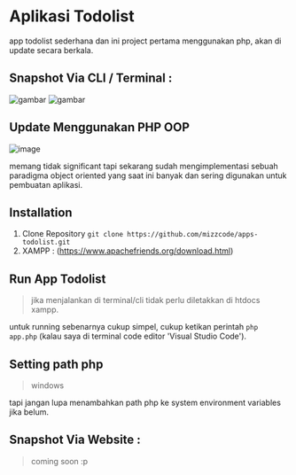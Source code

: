 # Aplikasi Todolist

app todolist sederhana dan ini project pertama menggunakan php, akan di update secara berkala.

## Snapshot Via CLI / Terminal :

![gambar](https://user-images.githubusercontent.com/101040281/198892274-25b149ee-495c-4dd7-863f-2fa0d4115a77.png)
![gambar](https://user-images.githubusercontent.com/101040281/198892377-d14165b8-6d8c-4dca-9745-5b3a3e683fa3.png)

## Update Menggunakan PHP OOP

![image](https://user-images.githubusercontent.com/101040281/221362125-8cc6aeca-6f11-4267-ba6f-63b034c84eaf.png)

memang tidak significant tapi sekarang sudah mengimplementasi sebuah paradigma object oriented yang saat ini banyak dan sering digunakan untuk pembuatan aplikasi.

## Installation

1. Clone Repository `git clone https://github.com/mizzcode/apps-todolist.git`
2. XAMPP : (https://www.apachefriends.org/download.html)

## Run App Todolist

> jika menjalankan di terminal/cli tidak perlu diletakkan di htdocs xampp.

untuk running sebenarnya cukup simpel, cukup ketikan perintah `php app.php` (kalau saya di terminal code editor 'Visual Studio Code').

## Setting path php

> windows

tapi jangan lupa menambahkan path php ke system environment variables jika belum.

## Snapshot Via Website :

> coming soon :p
